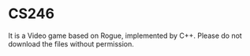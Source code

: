 # CS246

It is a Video game based on Rogue, implemented by C++. Please do not download the files without permission.
